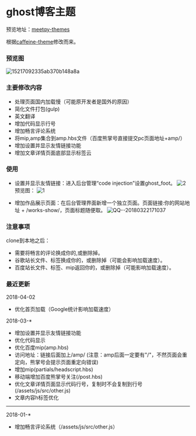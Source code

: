 # ghost博客主题
预览地址：[meetqy-themes](https://www.meetqy.com)

根据[caffeine-theme](https://github.com/kelyvin/caffeine-theme)修改而来。

### 预览图

![15217092335ab370b148a8a](https://www.meetqy.com/content/images/2018/03/15217092335ab370b148a8a.png)

### 主要修改内容

* 处理页面国内加载慢（可能原开发者是国外的原因）
* 简化文件打包(gulp)
* 英文翻译
* 增加代码显示行号
* 增加畅言评论系统
* 将mip,amp集合到amp.hbs文件（百度熊掌号直接提交pc页面地址+amp/）
* 增加设置并显示友情链接功能
* 增加文章详情页面底部显示标签云

### 使用

* 设置并显示友情链接：进入后台管理“code injection”设置ghost_foot。
![2](https://www.meetqy.com/content/images/2018/03/2.png)
预览图：
![1](https://www.meetqy.com/content/images/2018/03/2-1.png)

* 增加作品展示页面：在后台管理界面新增一个独立页面。页面链接:你的网站地址 + /works-show/，页面标题随便取。
![QQ--20180322171037](https://www.meetqy.com/content/images/2018/03/QQ--20180322171037.png)

### 注意事项
clone到本地之后：
* 需要将畅言的评论换成你的,或删除掉。
* 谷歌站长文件、标签换成你的，或删除掉（可能会影响加载速度）。
* 百度站长文件、标签、mip返回你的，或删除掉（可能影响加载速度）。

### 最近更新
2018-04-02
* 优化首页加载（Google统计影响加载速度）

2018-03-*
* 增加设置并显示友情链接功能
* 优化代码显示
* 优化百度mip(amp.hbs)
* 访问地址：链接后面加上/amp/   (注意：amp后面一定要有"/"，不然页面会重定向，熊掌号会提示页面重定向错误)
* 增加mip(partials/headscript.hbs)
* 移动端增加百度熊掌号关注(/post.hbs)
* 优化文章详情页面显示代码行号，复制时不会复制到行号(/assets/js/src/other.js)
* 文章内容h标签优化

***

2018-01-*
* 增加畅言评论系统（/assets/js/src/other.js）
